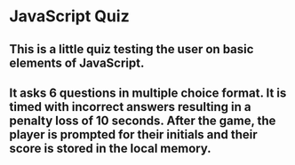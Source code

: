 # JavaScript Quiz

## This is a little quiz testing the user on basic elements of JavaScript.

## It asks 6 questions in multiple choice format.  It is timed with incorrect answers resulting in a penalty loss of 10 seconds.  After the game, the player is prompted for their initials and their score is stored in the local memory.

